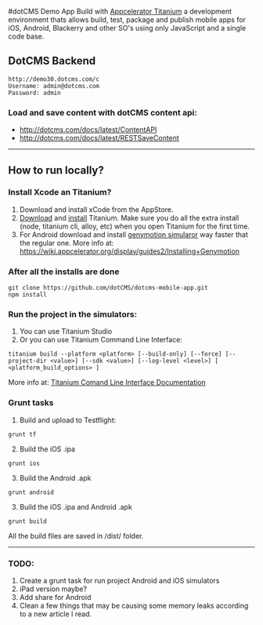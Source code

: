 #dotCMS Demo App
Build with [Appcelerator Titanium](http://google.com) a development environment thats allows build, test, package and publish mobile apps for iOS, Android, Blackerry and other SO's using only JavaScript and a single code base.

## DotCMS Backend
```
http://demo30.dotcms.com/c
Username: admin@dotcms.com
Password: admin
```
### Load and save content with dotCMS content api:
- http://dotcms.com/docs/latest/ContentAPI
- http://dotcms.com/docs/latest/RESTSaveContent
-------------

## How to run locally?
### Install Xcode an Titanium?
1. Download and install xCode from the AppStore.
2. [Download](http://www.appcelerator.com/titanium/download-titanium/) and [install](http://docs.appcelerator.com/titanium/3.0/#!/guide/Quick_Start-section-37538717_QuickStart-DownloadandInstallTitaniumStudio) Titanium. Make sure you do all the extra install (node, titanium cli, alloy, etc) when you open Titanium for the first time.
3. For Android download and install [genymotion simularor](http://www.genymotion.com/) way faster that the regular one. More info at: https://wiki.appcelerator.org/display/guides2/Installing+Genymotion

### After all the installs are done

```
git clone https://github.com/dotCMS/dotcms-mobile-app.git
npm install
```

### Run the project in the simulators:
1. You can use Titanium Studio
2. Or you can use Titanium Command Line Interface:

```
titanium build --platform <platform> [--build-only] [--force] [--project-dir <value>] [--sdk <value>] [--log-level <level>] [ <platform_build_options> ]
```

More info at: [Titanium Comand Line Interface Documentation](http://docs.appcelerator.com/titanium/3.0/#!/guide/Titanium_Command-Line_Interface_Reference-section-35619828_TitaniumCommand-LineInterfaceReference-Build)

### Grunt tasks
1. Build and upload to Testflight:
```
grunt tf
```

2. Build the iOS .ipa
```
grunt ios
```

3. Build the Android .apk
```
grunt android
```

3. Build the iOS .ipa and Android .apk
```
grunt build
```

All the build files are saved in /dist/ folder.


-------
### TODO:
1. Create a grunt task for run project Android and iOS simulators
2. iPad version maybe?
3. Add share for Android
4. Clean a few things that may be causing some memory leaks according to a new article I read.
